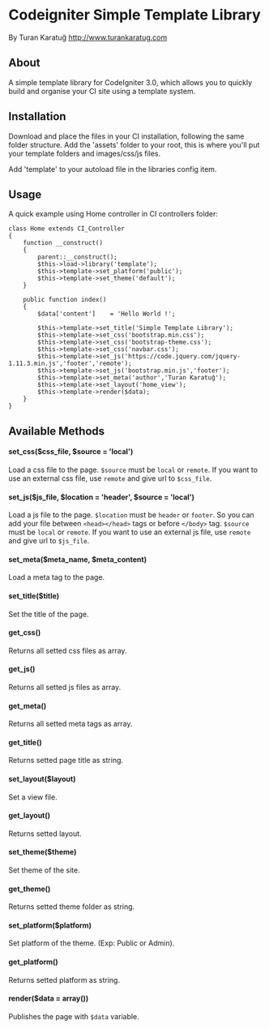 # Codeigniter Simple Template Library

By Turan Karatuğ
http://www.turankaratug.com

## About
A simple template library for CodeIgniter 3.0, which allows you to quickly build and organise your CI site using a template system.

## Installation
Download and place the files in your CI installation, following the same folder structure. Add the 'assets' folder to your root, this is where you'll put your template folders and images/css/js files.

Add 'template' to your autoload file in the libraries config item.

## Usage
A quick example using Home controller in CI controllers folder:

```
class Home extends CI_Controller
{
	function __construct()
	{
		parent::__construct();
		$this->load->library('template');
		$this->template->set_platform('public');
		$this->template->set_theme('default');
	}

	public function index()
	{
		$data['content']	= 'Hello World !';

		$this->template->set_title('Simple Template Library');
		$this->template->set_css('bootstrap.min.css');
		$this->template->set_css('bootstrap-theme.css');
		$this->template->set_css('navbar.css');
		$this->template->set_js('https://code.jquery.com/jquery-1.11.3.min.js','footer','remote');
		$this->template->set_js('bootstrap.min.js','footer');
		$this->template->set_meta('author','Turan Karatuğ');
		$this->template->set_layout('home_view');
		$this->template->render($data);
	}
}
```

## Available Methods
#### set_css($css_file, $source = 'local')
Load a css file to the page. 
```$source``` must be `local` or `remote`. If you want to use an external css file, use `remote` and give url to ```$css_file```.

#### set_js($js_file, $location = 'header', $source = 'local')
Load a js file to the page. 
```$location``` must be `header` or `footer`. So you can add your file between `<head></head>` tags or before `</body>` tag.
```$source``` must be `local` or `remote`. If you want to use an external js file, use `remote` and give url to ```$js_file```.

#### set_meta($meta_name, $meta_content)
Load a meta tag to the page.

#### set_title($title)
Set the title of the page.

#### get_css()
Returns all setted css files as array.

#### get_js()
Returns all setted js files as array.

#### get_meta()
Returns all setted meta tags as array.

#### get_title()
Returns setted page title as string.

#### set_layout($layout)
Set a view file.

#### get_layout()
Returns setted layout.

#### set_theme($theme)
Set theme of the site.

#### get_theme()
Returns setted theme folder as string.

#### set_platform($platform)
Set platform of the theme. (Exp: Public or Admin).

#### get_platform()
Returns setted platform as string.

#### render($data = array())
Publishes the page with `$data` variable.